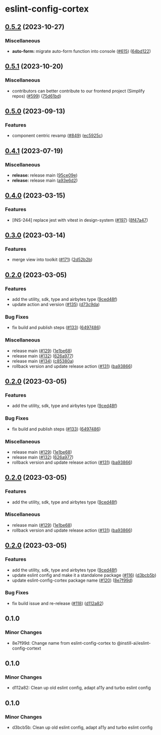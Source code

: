 # eslint-config-cortex

## [0.5.2](https://github.com/instill-ai/console/compare/@instill-ai/eslint-config-cortex-v0.5.1...@instill-ai/eslint-config-cortex-v0.5.2) (2023-10-27)


### Miscellaneous

* **auto-form:** migrate auto-form function into console ([#615](https://github.com/instill-ai/console/issues/615)) ([64bd122](https://github.com/instill-ai/console/commit/64bd12213676ecbcf07b37f6dc574417f3e7bce8))

## [0.5.1](https://github.com/instill-ai/console/compare/@instill-ai/eslint-config-cortex-v0.5.0...@instill-ai/eslint-config-cortex-v0.5.1) (2023-10-20)


### Miscellaneous

* contributors can better contribute to our frontend project (Simplify repos) ([#599](https://github.com/instill-ai/console/issues/599)) ([75d61bd](https://github.com/instill-ai/console/commit/75d61bdb857d19974d0814f876f886f39bf8bdee))

## [0.5.0](https://github.com/instill-ai/design-system/compare/@instill-ai/eslint-config-cortex-v0.4.1...@instill-ai/eslint-config-cortex-v0.5.0) (2023-09-13)


### Features

* component centric revamp ([#849](https://github.com/instill-ai/design-system/issues/849)) ([ec5925c](https://github.com/instill-ai/design-system/commit/ec5925c80a8a94376cebe24a1bdb22ba888e271b))

## [0.4.1](https://github.com/instill-ai/design-system/compare/@instill-ai/eslint-config-cortex-v0.4.0...@instill-ai/eslint-config-cortex-v0.4.1) (2023-07-19)


### Miscellaneous

* **release:** release main ([95ce09e](https://github.com/instill-ai/design-system/commit/95ce09ede9f33550f5aad385e334910a1638c49e))
* **release:** release main ([a93e6d2](https://github.com/instill-ai/design-system/commit/a93e6d2d9d8dc2d04a2c094f740c49fff09f2fc2))

## [0.4.0](https://github.com/instill-ai/design-system/compare/@instill-ai/eslint-config-cortex-v0.3.0...@instill-ai/eslint-config-cortex-v0.4.0) (2023-03-15)


### Features

* [INS-244] replace jest with vitest in design-system ([#197](https://github.com/instill-ai/design-system/issues/197)) ([8f47a47](https://github.com/instill-ai/design-system/commit/8f47a47b5ae71dd9d7409d70e3101a476812c6e0))

## [0.3.0](https://github.com/instill-ai/design-system/compare/@instill-ai/eslint-config-cortex-v0.2.0...@instill-ai/eslint-config-cortex-v0.3.0) (2023-03-14)


### Features

* merge view into toolkit ([#171](https://github.com/instill-ai/design-system/issues/171)) ([2d52b2b](https://github.com/instill-ai/design-system/commit/2d52b2b4c0cb07f14ddb93c918445ca7a7ecdce9))

## [0.2.0](https://github.com/instill-ai/design-system/compare/@instill-ai/eslint-config-cortex@0.1.0...@instill-ai/eslint-config-cortex-v0.2.0) (2023-03-05)


### Features

* add the utility, sdk, type and airbytes type ([9ced48f](https://github.com/instill-ai/design-system/commit/9ced48fe9d7748206c0e1e591ca8f2ee0636856b))
* update action and version ([#135](https://github.com/instill-ai/design-system/issues/135)) ([d73c9da](https://github.com/instill-ai/design-system/commit/d73c9da0d5e308ed7e662846ce3db9eddc27c632))


### Bug Fixes

* fix build and publish steps ([#133](https://github.com/instill-ai/design-system/issues/133)) ([6497486](https://github.com/instill-ai/design-system/commit/6497486761bc16a2d381f7c49fe5acd20fade852))


### Miscellaneous

* release main ([#129](https://github.com/instill-ai/design-system/issues/129)) ([1e1be68](https://github.com/instill-ai/design-system/commit/1e1be684a4076d456cd500fe1ca0768026e2e915))
* release main ([#132](https://github.com/instill-ai/design-system/issues/132)) ([626a977](https://github.com/instill-ai/design-system/commit/626a9779540b57afab7e29fb58604f2fc392a631))
* release main ([#134](https://github.com/instill-ai/design-system/issues/134)) ([c85380a](https://github.com/instill-ai/design-system/commit/c85380ab5d4f3aecc7a8bc12cb036bb61d74d4b0))
* rollback version and update release action ([#131](https://github.com/instill-ai/design-system/issues/131)) ([ba93866](https://github.com/instill-ai/design-system/commit/ba938660d0420443889f8625a6c32dfd4cc54ea5))

## [0.2.0](https://github.com/instill-ai/design-system/compare/@instill-ai/eslint-config-cortex@0.1.0...@instill-ai/eslint-config-cortex-v0.2.0) (2023-03-05)


### Features

* add the utility, sdk, type and airbytes type ([9ced48f](https://github.com/instill-ai/design-system/commit/9ced48fe9d7748206c0e1e591ca8f2ee0636856b))


### Bug Fixes

* fix build and publish steps ([#133](https://github.com/instill-ai/design-system/issues/133)) ([6497486](https://github.com/instill-ai/design-system/commit/6497486761bc16a2d381f7c49fe5acd20fade852))


### Miscellaneous

* release main ([#129](https://github.com/instill-ai/design-system/issues/129)) ([1e1be68](https://github.com/instill-ai/design-system/commit/1e1be684a4076d456cd500fe1ca0768026e2e915))
* release main ([#132](https://github.com/instill-ai/design-system/issues/132)) ([626a977](https://github.com/instill-ai/design-system/commit/626a9779540b57afab7e29fb58604f2fc392a631))
* rollback version and update release action ([#131](https://github.com/instill-ai/design-system/issues/131)) ([ba93866](https://github.com/instill-ai/design-system/commit/ba938660d0420443889f8625a6c32dfd4cc54ea5))

## [0.2.0](https://github.com/instill-ai/design-system/compare/@instill-ai/eslint-config-cortex@0.1.0...@instill-ai/eslint-config-cortex-v0.2.0) (2023-03-05)


### Features

* add the utility, sdk, type and airbytes type ([9ced48f](https://github.com/instill-ai/design-system/commit/9ced48fe9d7748206c0e1e591ca8f2ee0636856b))


### Miscellaneous

* release main ([#129](https://github.com/instill-ai/design-system/issues/129)) ([1e1be68](https://github.com/instill-ai/design-system/commit/1e1be684a4076d456cd500fe1ca0768026e2e915))
* rollback version and update release action ([#131](https://github.com/instill-ai/design-system/issues/131)) ([ba93866](https://github.com/instill-ai/design-system/commit/ba938660d0420443889f8625a6c32dfd4cc54ea5))

## [0.2.0](https://github.com/instill-ai/design-system/compare/@instill-ai/eslint-config-cortex-v0.1.1...@instill-ai/eslint-config-cortex-v0.2.0) (2023-03-05)


### Features

* add the utility, sdk, type and airbytes type ([9ced48f](https://github.com/instill-ai/design-system/commit/9ced48fe9d7748206c0e1e591ca8f2ee0636856b))
* update eslint config and make it a standalone package ([#116](https://github.com/instill-ai/design-system/issues/116)) ([d3bcb5b](https://github.com/instill-ai/design-system/commit/d3bcb5b671785c80c8c4ec3f7bc329c50737f759))
* update eslint-config-cortex package name ([#120](https://github.com/instill-ai/design-system/issues/120)) ([8e7f99d](https://github.com/instill-ai/design-system/commit/8e7f99d83ea2875634af8d0c6400e129e91f3b25))


### Bug Fixes

* fix build issue and re-release ([#118](https://github.com/instill-ai/design-system/issues/118)) ([d112a82](https://github.com/instill-ai/design-system/commit/d112a828620127f4c26dc47ed92ffbf484d4fa6b))

## 0.1.0

### Minor Changes

- 8e7f99d: Change name from eslint-config-cortex to @instill-ai/eslint-config-cortext

## 0.1.0

### Minor Changes

- d112a82: Clean up old eslint config, adapt a11y and turbo eslint config

## 0.1.0

### Minor Changes

- d3bcb5b: Clean up old eslint config, adapt a11y and turbo eslint config
